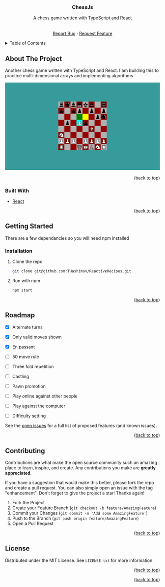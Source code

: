 <div id="top"></div>
<!-- PROJECT LOGO -->
<br />
<div align="center">

<h3 align="center">ChessJs</h3>

  <p align="center">
    A chess game written with TypeScript and React
    <br />
    <br />
    <br />
    <a href="https://github.com/THashimov/ChessJs/issues">Report Bug</a>
    ·
    <a href="https://github.com/THashimov/ChessJs/issues">Request Feature</a>
  </p>
</div>



<!-- TABLE OF CONTENTS -->
<details>
  <summary>Table of Contents</summary>
  <ol>
    <li>
      <a href="#about-the-project">About The Project</a>
      <ul>
        <li><a href="#built-with">Built With</a></li>
      </ul>
    </li>
    <li>
      <a href="#getting-started">Getting Started</a>
      <ul>
        <li><a href="#installation">Installation</a></li>
      </ul>
    </li>
    <li><a href="#roadmap">Roadmap</a></li>
    <li><a href="#contributing">Contributing</a></li>
    <li><a href="#license">License</a></li>
  </ol>
</details>



<!-- ABOUT THE PROJECT -->
## About The Project

Another chess game written with TypeScript and React. I am building this to practice multi-dimensional arrays and implementing algorithms.

![product-screenshot](./screenshot.png)

<p align="right">(<a href="#top">back to top</a>)</p>

### Built With

* [React](https://reactjs.org/)

<p align="right">(<a href="#top">back to top</a>)</p>

<!-- GETTING STARTED -->
## Getting Started

There are a few dependancies so you will need npm installed

### Installation

1. Clone the repo
   ```sh
   git clone git@github.com:THashimov/ReactiveRecipes.git
   ```
2. Run with npm
   ```sh
   npm start
   ```
<p align="right">(<a href="#top">back to top</a>)</p>

<!-- ROADMAP -->
## Roadmap

- [X] Alternate turns
- [X] Only valid moves shown
- [X] En passant
- [ ] 50 move rule
- [ ] Three fold repetition
- [ ] Castling
- [ ] Pawn promotion
- [ ] Play online against other people
- [ ] Play against the computer
- [ ] Difficulty setting


See the [open issues](https://github.com/THashimov/ChessJs/issues) for a full list of proposed features (and known issues).

<p align="right">(<a href="#top">back to top</a>)</p>

<!-- CONTRIBUTING -->
## Contributing

Contributions are what make the open source community such an amazing place to learn, inspire, and create. Any contributions you make are **greatly appreciated**.

If you have a suggestion that would make this better, please fork the repo and create a pull request. You can also simply open an issue with the tag "enhancement".
Don't forget to give the project a star! Thanks again!

1. Fork the Project
2. Create your Feature Branch (`git checkout -b feature/AmazingFeature`)
3. Commit your Changes (`git commit -m 'Add some AmazingFeature'`)
4. Push to the Branch (`git push origin feature/AmazingFeature`)
5. Open a Pull Request

<p align="right">(<a href="#top">back to top</a>)</p>

<!-- LICENSE -->
## License

Distributed under the MIT License. See `LICENSE.txt` for more information.

<p align="right">(<a href="#top">back to top</a>)</p>

<p align="right">(<a href="#top">back to top</a>)</p>


<!-- MARKDOWN LINKS & IMAGES -->
<!-- https://www.markdownguide.org/basic-syntax/#reference-style-links -->
[contributors-shield]: https://img.shields.io/github/contributors/github_username/repo_name.svg?style=for-the-badge
[contributors-url]: https://github.com/THashimov/ChessJs/graphs/contributors
[forks-shield]: https://img.shields.io/github/forks/github_username/repo_name.svg?style=for-the-badge
[forks-url]: https://github.com/THashimov/ChessJs/network/members
[issues-shield]: https://img.shields.io/github/issues/github_username/repo_name.svg?style=for-the-badge
[issues-url]: https://github.com/THashimov/ChessJs/issues
[license-shield]: https://img.shields.io/github/license/github_username/repo_name.svg?style=for-the-badge
[license-url]: https://github.com/THashimov/ChessJs/blob/main/LICENSE.txt
